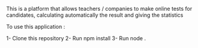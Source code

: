 
This is a platform that allows teachers / companies to make online tests for candidates,   calculating automatically the result and giving the statistics

To use this application : 

1- Clone this repository
2- Run npm install 
3- Run node . 
